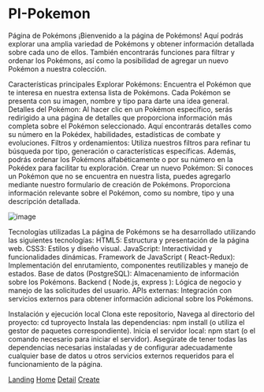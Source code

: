 # PI-Pokemon
Página de Pokémons
¡Bienvenido a la página de Pokémons! Aquí podrás explorar una amplia variedad de Pokémons y obtener información detallada sobre cada uno de ellos. También encontrarás funciones para filtrar y ordenar los Pokémons, así como la posibilidad de agregar un nuevo Pokémon a nuestra colección.

Características principales
Explorar Pokémons: Encuentra el Pokémon que te interesa en nuestra extensa lista de Pokémons. Cada Pokémon se presenta con su imagen, nombre y tipo para darte una idea general.
Detalles del Pokémon: Al hacer clic en un Pokémon específico, serás redirigido a una página de detalles que proporciona información más completa sobre el Pokémon seleccionado. Aquí encontrarás detalles como su número en la Pokédex, habilidades, estadísticas de combate y evoluciones.
Filtros y ordenamientos: Utiliza nuestros filtros para refinar tu búsqueda por tipo, generación o características específicas. Además, podrás ordenar los Pokémons alfabéticamente o por su número en la Pokédex para facilitar tu exploración.
Crear un nuevo Pokémon: Si conoces un Pokémon que no se encuentra en nuestra lista, puedes agregarlo mediante nuestro formulario de creación de Pokémons. Proporciona información relevante sobre el Pokémon, como su nombre, tipo y una descripción detallada.

![image](https://github.com/CarColom/PI-Pokemon/assets/121466242/90d025a7-9b93-4b33-bf34-50c96bf9fefb)


Tecnologías utilizadas
La página de Pokémons se ha desarrollado utilizando las siguientes tecnologías:
HTML5: Estructura y presentación de la página web.
CSS3: Estilos y diseño visual.
JavaScript: Interactividad y funcionalidades dinámicas.
Framework de JavaScript ( React-Redux): Implementación del enrutamiento, componentes reutilizables y manejo de estados.
Base de datos (PostgreSQL): Almacenamiento de información sobre los Pokémons.
Backend ( Node.js, express ): Lógica de negocio y manejo de las solicitudes del usuario.
APIs externas: Integración con servicios externos para obtener información adicional sobre los Pokémons.


Instalación y ejecución local
Clona este repositorio,
Navega al directorio del proyecto: cd tuproyecto
Instala las dependencias: npm install (o utiliza el gestor de paquetes correspondiente).
Inicia el servidor local: npm start (o el comando necesario para iniciar el servidor).
Asegúrate de tener todas las dependencias necesarias instaladas y de configurar adecuadamente cualquier base de datos u otros servicios externos requeridos para el funcionamiento de la página.

[Landing](./PI-Pokemon-main/client/src/Imagenes/Imagenes/pokemon%20landing.png)
[Home](./PI-Pokemon-main/client/src/Imagenes/Imagenes/pokemon%20home.png)
[Detail](./PI-Pokemon-main/client/src/Imagenes/Imagenes/pokemon%20detail.png)
[Create](./PI-Pokemon-main/client/src/Imagenes/Imagenes/pokemon%20create.png)
